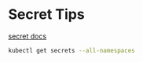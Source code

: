 # Secret Tips
[secret docs](https://kubernetes.io/docs/concepts/configuration/secret/)

```bash
kubectl get secrets --all-namespaces
```

